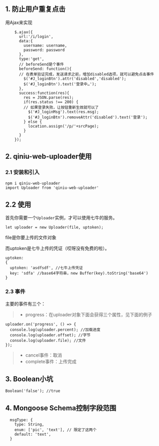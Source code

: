 ## 1. 防止用户重复点击
用Ajax来实现

```
    $.ajax({
      url:'/i/login',
      data:{
        username: username,
        password: password
      },
      type:'get',
      // beforeSend是个事件
      beforeSend: function(){
      // 在表单验证完成，发送请求之前，增加disabled选项，就可以避免点击事件
        $('#J_loginBtn').attr('disabled','disabled');
        $('#J_loginBtn').text('登录中…');
      },
      success:function(res){
        res = JSON.parse(res);
        if(res.status !== 200) {
        // 如果登录失败，让按钮重新生效就可以了
          $('#J_loginMsg').text(res.msg);
          $('#J_loginBtn').removeAttr('disabled').text('登录');
        } else {
          location.assign('/p/'+srcPage);
        }
      }
    });
```

## 2. qiniu-web-uploader使用
### 2.1 安装和引入

```
npm i qiniu-web-uploader
import Uploader from 'qiniu-web-uploader'
```

## 2.2 使用

首先你需要一个`Uploader`实例，才可以使用七牛的服务。

```
let uploader = new Uploader(file, uptoken);
```

file是你要上传的文件对象

而uptoken是七牛上传的凭证（哎呀没有免费的啦）。

```
uptoken:
{
  uptoken: 'asdfsdf', //七牛上传凭证
  key: 'sdfa' //base64字符串，new Buffer(key).toString('base64')
}
```

### 2.3 事件
主要的事件有三个：
> * progress：在uploader对象下面会获得三个属性，见下面的例子 

```
uploader.on('progress', () => {
  console.log(uploader.percent); //加载进度 
  console.log(uploader.offset); //字节 
  console.log(uploader.file); //文件 
});
```

> * cancel事件：取消
> * complete事件：上传完成


## 3. Boolean小坑

```
Boolean('false'); //true
```

## 4. Mongoose Schema控制字段范围

```
  msgType: {
    type: String,
    enum: ['pic', 'text'], // 限定了这两个
    default: 'text',
  }
```